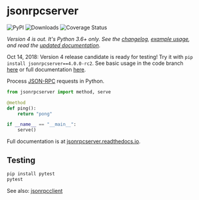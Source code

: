 # jsonrpcserver

![PyPI](https://img.shields.io/pypi/v/jsonrpcserver.svg)
![Downloads](https://pepy.tech/badge/jsonrpcserver)
![Coverage Status](https://coveralls.io/repos/github/bcb/jsonrpcserver/badge.svg?branch=master)

*Version 4 is out. It's Python 3.6+ only. See the
[changelog](https://github.com/bcb/jsonrpcserver/blob/master/CHANGELOG.md),
[example usage](https://jsonrpcserver.readthedocs.io/en/latest/examples.html),
and read the [updated documentation](https://jsonrpcserver.readthedocs.io/).*

Oct 14, 2018: Version 4 release candidate is ready for testing! Try it with
`pip install jsonrpcserver==4.0.0-rc2`. See basic usage in the code branch
[here](https://github.com/bcb/jsonrpcserver/tree/4.0) or full documentation
[here](https://github.com/bcb/jsonrpcserver/blob/4.0/doc/api.md).

Process [JSON-RPC](http://www.jsonrpc.org/) requests in Python.

```python
from jsonrpcserver import method, serve

@method
def ping():
    return "pong"

if __name__ == "__main__":
    serve()
```

Full documentation is at [jsonrpcserver.readthedocs.io](https://jsonrpcserver.readthedocs.io/).

## Testing

```sh
pip install pytest
pytest
```

See also: [jsonrpcclient](https://github.com/bcb/jsonrpcclient)

